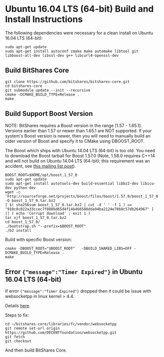 # Ubuntu 16.04 LTS (64-bit) Build and Install Instructions
The following dependencies were necessary for a clean install on Ubuntu 16.04 LTS (64-bit):

    sudo apt-get update
    sudo apt-get install autoconf cmake make automake libtool git libboost-all-dev libssl-dev g++ libcurl4-openssl-dev

## Build BitShares Core

    git clone https://github.com/bitshares/bitshares-core.git
    cd bitshares-core
    git submodule update --init --recursive
    cmake -DCMAKE_BUILD_TYPE=Release .
    make 

## Build Support Boost Version
NOTE: BitShares requires a Boost version in the range [1.57 - 1.65.1]. Versions earlier than 1.57 or newer than 1.65.1 are NOT supported. If your system's Boost version is newer, then you will need to manually build an older version of Boost and specify it to CMake using DBOOST_ROOT.

The Boost which ships with Ubuntu 14.04 LTS (64-bit) is too old.  You need to download the Boost tarball for Boost 1.57.0
(Note, 1.58.0 requires C++14 and will not build on Ubuntu 14.04 LTS (64-bit); this requirement was an accident, see [this mailing list post](http://boost.2283326.n4.nabble.com/1-58-1-bugfix-release-necessary-td4674686.html)).

    BOOST_ROOT=$HOME/opt/boost_1_57_0
    sudo apt-get update
    sudo apt-get install autotools-dev build-essential libbz2-dev libicu-dev python-dev
    wget -c 'http://sourceforge.net/projects/boost/files/boost/1.57.0/boost_1_57_0.tar.bz2/download' -O boost_1_57_0.tar.bz2
    [ $( sha256sum boost_1_57_0.tar.bz2 | cut -d ' ' -f 1 ) == "910c8c022a33ccec7f088bd65d4f14b466588dda94ba2124e78b8c57db264967" ] || ( echo 'Corrupt download' ; exit 1 )
    tar xjf boost_1_57_0.tar.bz2
    cd boost_1_57_0/
    ./bootstrap.sh "--prefix=$BOOST_ROOT"
    ./b2 install

Build with specific Boost version:

    cmake -DBOOST_ROOT="$BOOST_ROOT"   -DBUILD_SHARED_LIBS=OFF -DCMAKE_BUILD_TYPE=Release .
    make

## Error `{"message":"Timer Expired"}` in Ubuntu 16.04 LTS (64-bit) 
 
If error `{"message":"Timer Expired"}` dropped then it could be issue with websocketpp in linux kernel > 4.4.

Details [here](https://github.com/DECENTfoundation/DECENT-Network/issues/194).
 
Steps to fix:

    cd ~/bitshares-core/libraries/fc/vendor/websocketpp
    git remote set-url origin https://github.com/DECENTfoundation/websocketpp.git
    git fetch
    git checkout 

And then build BitShares Core.
